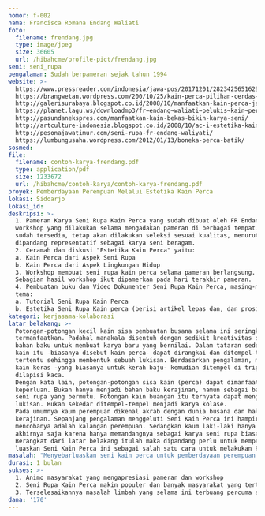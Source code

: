 ```yaml
---
nomor: f-002
nama: Francisca Romana Endang Waliati
foto:
  filename: frendang.jpg
  type: image/jpeg
  size: 36605
  url: /hibahcme/profile-pict/frendang.jpg
seni: seni_rupa
pengalaman: Sudah berpameran sejak tahun 1994
website: >-
  https://www.pressreader.com/indonesia/jawa-pos/20171201/282342565162907
  https://brangwetan.wordpress.com/200/10/25/kain-perca-pilihan-cerdas-berkesenian/
  http://galerisurabaya.blogspot.co.id/2008/10/manfaatkan-kain-perca-jadi-karya-seni.html
  https://planet.lagu.ws/downloadmp3/fr~endang~waliati~pelukis~kain~perca~sidoarjo.wrEpsnviOos.xhtml
  http://pasundanekspres.com/manfaatkan-kain-bekas-bikin-karya-seni/
  http://artculture-indonesia.blogspot.co.id/2008/10/ac-i-estetika-kain-perca.html
  http://pesonajawatimur.com/seni-rupa-fr-endang-waliyati/
  https://lumbungusaha.wordpress.com/2012/01/13/boneka-perca-batik/
sosmed:
file:
  filename: contoh-karya-frendang.pdf
  type: application/pdf
  size: 1233672
  url: /hibahcme/contoh-karya/contoh-karya-frendang.pdf
proyek: Pemberdayaan Perempuan Melalui Estetika Kain Perca
lokasi: Sidoarjo
lokasi_id:
deskripsi: >-
  1. Pameran Karya Seni Rupa Kain Perca yang sudah dibuat oleh FR Endang Waliati sendiri dan hasil
  workshop yang dilakukan selama mengadakan pameran di berbagai tempat. Dari ratusan karya yang
  sudah tersedia, tetap akan dilakukan seleksi sesuai kualitas, menurut jenis-jenisnya yang
  dipandang representatif sebagai karya seni beragam.
  2. Ceramah dan diskusi "Estetika Kain Perca" yaitu:
  a. Kain Perca dari Aspek Seni Rupa
  b. Kain Perca dari Aspek Lingkungan Hidup
  3. Workshop membuat seni rupa kain perca selama pameran berlangsung.
  Sebagian hasil workshop ikut dipamerkan pada hari terakhir pameran.
  4. Pembuatan buku dan Video Dokumenter Seni Rupa Kain Perca, masing-masing 2 (dua) buah dengan
  tema:
  a. Tutorial Seni Rupa Kain Perca
  b. Estetika Seni Rupa Kain perca (berisi artikel lepas dan, dan prosiding diskusi)
kategori: kerjasama-kolaborasi
latar_belakang: >-
  Potongan-potongan kecil kain sisa pembuatan busana selama ini seringkali terbuang tidak
  termanfaatkan. Padahal manakala disentuh dengan sedikit kreativitas saja dapat diubah menjadi
  bahan baku untuk membuat karya baru yang bernilai. Dalam tataran sederhana, potongan-potongan
  kain itu -biasanya disebut kain perca- dapat dirangkai dan ditempel-tempelkan dengan komposisi
  tertentu sehingga membentuk sebuah lukisan. Berdasarkan pengalaman, media yang digunakan adalah
  kain keras -yang biasanya untuk kerah baju- kemudian ditempel di tripleks dan dipigura setelah
  dilapisi kaca.
  Dengan kata lain, potongan-potongan sisa kain (perca) dapat dimanfaatkan untuk berbagai
  keperluan. Bukan hanya menjadi bahan baku kerajinan, namun sebagai bahan dasar membuat karya
  seni rupa yang bermutu. Potongan kain buangan itu ternyata dapat menggantikan fungsi cat dalam
  lukisan. Bukan sekedar ditempel-tempel menjadi karya kolase.
  Pada umumnya kaum perempuan dikenal akrab dengan dunia busana dan hal-hal yang terkait dengan
  kerajinan. Sepanjang pengalaman menggeluti Seni Kain Perca ini hampir semua yang tertarik ikut
  mencobanya adalah kalangan perempuan. Sedangkan kaum laki-laki hanya tertarik dengan hasil
  akhirnya saja karena hanya memandangnya sebagai karya seni rupa biasa.
  Berangkat dari latar belakang itulah maka dipandang perlu untuk memperkenalkan dan menyebar-
  luaskan Seni Kain Perca ini sebagai salah satu cara untuk melakukan Pemberdayaan Perempuan.
masalah: "Menyebarluaskan seni kain perca untuk pemberdayaan perempuan dan terselesaikannya masalah limbah yang selama ini terbuang percuma atau bernilai rendah menjadi karya seni bernilai tinggi"
durasi: 1 bulan
sukses: >-
  1. Animo masyarakat yang mengapresiasi pameran dan workshop
  2. Seni Rupa Kain Perca makin populer dan banyak masyarakat yang tertarik membuat dan/atau mengkoleksinya.
  3. Terselesaikannya masalah limbah yang selama ini terbuang percuma atau bernilai rendah menjadi karya seni bernilai tinggi
dana: '170'
---
```

